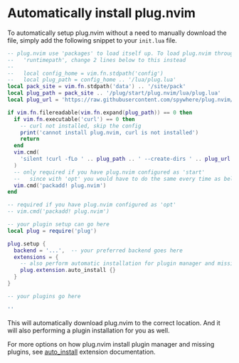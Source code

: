 # Automatically install plug.nvim

To automatically setup plug.nvim without a need to manually download the file,
simply add the following snippet to your `init.lua` file.

```lua
-- plug.nvim use 'packages' to load itself up. To load plug.nvim through
--   'runtimepath', change 2 lines below to this instead
--
--   local config_home = vim.fn.stdpath('config')
--   local plug_path = config_home .. '/lua/plug.lua'
local pack_site = vim.fn.stdpath('data') .. '/site/pack'
local plug_path = pack_site .. '/plug/start/plug.nvim/lua/plug.lua'
local plug_url = 'https://raw.githubusercontent.com/spywhere/plug.nvim/main/plug.lua'

if vim.fn.filereadable(vim.fn.expand(plug_path)) == 0 then
  if vim.fn.executable('curl') == 0 then
    -- curl not installed, skip the config
    print('cannot install plug.nvim, curl is not installed')
    return
  end
  vim.cmd(
    'silent !curl -fLo ' .. plug_path .. ' --create-dirs ' .. plug_url
  )
  -- only required if you have plug.nvim configured as 'start'
  --   since with 'opt' you would have to do the same every time as below
  vim.cmd('packadd! plug.nvim')
end

-- required if you have plug.nvim configured as 'opt'
-- vim.cmd('packadd! plug.nvim')

-- your plugin setup can go here
local plug = require('plug')

plug.setup {
  backend = '...',  -- your preferred backend goes here
  extensions = {
    -- also perform automatic installation for plugin manager and missing plugins
    plug.extension.auto_install {}
  }
}

-- your plugins go here

''
```

This will automatically download plug.nvim to the correct location. And it
will also performing a plugin installation for you as well.

For more options on how plug.nvim install plugin manager and missing plugins,
see [auto_install](extensions/auto-install.md) extension documentation.
